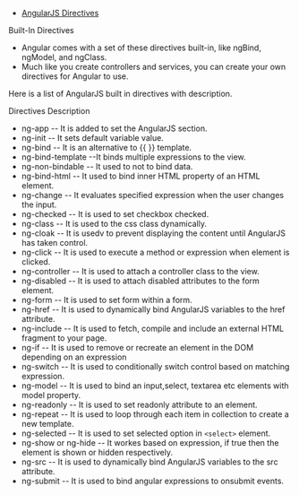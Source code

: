 * [AngularJS Directives](https://docs.angularjs.org/api/ng/directive)

Built-In Directives
*	Angular comes with a set of these directives built-in, like ngBind, ngModel, and ngClass. 
*	Much like you create controllers and services, you can create your own directives for Angular to use.

Here is a list of AngularJS built in directives with description.

 Directives 	Description 
  * ng-app -- It is added to set the AngularJS section. 
  * ng-init -- It sets default variable value.
  * ng-bind -- It is an alternative to {{ }} template.
  * ng-bind-template --It binds multiple expressions to the view.
  * ng-non-bindable -- It used to not to bind data.
  * ng-bind-html -- It used to bind inner HTML property of an HTML element.
  * ng-change -- It evaluates specified expression when the user changes the input.
  * ng-checked -- It is used to set checkbox checked.
  * ng-class -- It is used to the css class dynamically.
  * ng-cloak -- It is usedv to prevent displaying the content until AngularJS has taken control.
  * ng-click -- It is used to execute a method or expression when element is clicked.
  * ng-controller -- It is used to attach a controller class to the view.
  * ng-disabled -- It is used to attach disabled attributes to the form element.
  * ng-form -- It is used to set form within a form.
  * ng-href -- It is used to dynamically bind AngularJS variables to the href attribute.
  * ng-include -- It is used to fetch, compile and include an external HTML fragment to your page.
  * ng-if -- It is used to remove or recreate an element in the DOM depending on an expression
  * ng-switch -- It is used to conditionally switch control based on matching expression.
  * ng-model -- It is used to bind an input,select, textarea etc elements with model property.
  * ng-readonly -- It is used to set readonly attribute to an element.
  * ng-repeat -- It is used to loop through each item in collection to create a new template.
  * ng-selected -- It is used to set selected option in `<select>` element.
  * ng-show or ng-hide -- It workes based on expression, if true then the element is shown or hidden respectively.
  * ng-src -- It is used to dynamically bind AngularJS variables to the src attribute.
  * ng-submit -- It is used to bind angular expressions to onsubmit events.

